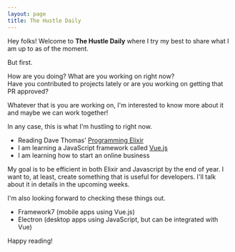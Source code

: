 ```yaml
---
layout: page
title: The Hustle Daily
---
```


Hey folks! Welcome to **The Hustle Daily** where I try my best to share what I am up to as of the
moment.

But first.

How are you doing?
What are you working on right now?  
Have you contributed to projects lately or are you working on getting that PR approved?  

Whatever that is you are working on, I'm interested to know more about it and maybe we can work
together!

In any case, this is what I'm hustling to right now.

- Reading Dave Thomas' [Programming
  Elixir](https://pragprog.com/book/elixir13/programming-elixir-1-3)
- I am learning a JavaScript framework called [Vue.js](https://vuejs.org/)
- I am learning how to start an online business

My goal is to be efficient in both Elixir and Javascript by the end of year. I
want to, at least, create something that is useful for developers. I'll talk
about it in details in the upcoming weeks.

I'm also looking forward to checking these things out.

- Framework7 (mobile apps using Vue.js)
- Electron (desktop apps using JavaScript, but can be integrated with Vue)

Happy reading!
